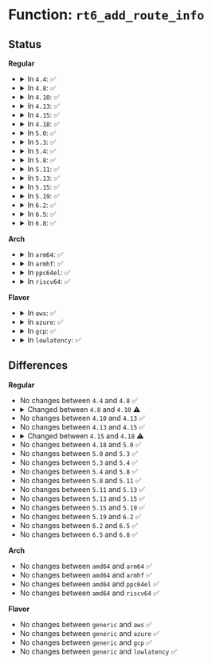 # Function: <code>rt6_add_route_info</code>

## Status
<b>Regular</b>
<ul>
<li>
<details>
<summary>In <code>4.4</code>: ✅</summary>

```c
struct rt6_info *rt6_add_route_info(struct net *net, const struct in6_addr *prefix, int prefixlen, const struct in6_addr *gwaddr, int ifindex, unsigned int pref);
```

**Collision:** Unique Static

**Inline:** No

**Transformation:** False

**Instances:**

```
In net/ipv6/route.c (ffffffff817d7650)
Location: net/ipv6/route.c:2281
Inline: False
Direct callers:
  - net/ipv6/route.c:rt6_route_rcv
```
**Symbols:**

```
ffffffff817d7650-ffffffff817d775c: rt6_add_route_info (STB_LOCAL)
```
</details>
</li>
<li>
<details>
<summary>In <code>4.8</code>: ✅</summary>

```c
struct rt6_info *rt6_add_route_info(struct net *net, const struct in6_addr *prefix, int prefixlen, const struct in6_addr *gwaddr, int ifindex, unsigned int pref);
```

**Collision:** Unique Static

**Inline:** No

**Transformation:** False

**Instances:**

```
In net/ipv6/route.c (ffffffff81845d80)
Location: net/ipv6/route.c:2352
Inline: False
Direct callers:
  - net/ipv6/route.c:rt6_route_rcv
```
**Symbols:**

```
ffffffff81845d80-ffffffff81845e8c: rt6_add_route_info (STB_LOCAL)
```
</details>
</li>
<li>
<details>
<summary>In <code>4.10</code>: ✅</summary>

```c
struct rt6_info *rt6_add_route_info(struct net *net, const struct in6_addr *prefix, int prefixlen, const struct in6_addr *gwaddr, struct net_device *dev, unsigned int pref);
```

**Collision:** Unique Static

**Inline:** No

**Transformation:** False

**Instances:**

```
In net/ipv6/route.c (ffffffff81877ae0)
Location: net/ipv6/route.c:2378
Inline: False
Direct callers:
  - net/ipv6/route.c:rt6_route_rcv
```
**Symbols:**

```
ffffffff81877ae0-ffffffff81877bea: rt6_add_route_info (STB_LOCAL)
```
</details>
</li>
<li>
<details>
<summary>In <code>4.13</code>: ✅</summary>

```c
struct rt6_info *rt6_add_route_info(struct net *net, const struct in6_addr *prefix, int prefixlen, const struct in6_addr *gwaddr, struct net_device *dev, unsigned int pref);
```

**Collision:** Unique Static

**Inline:** No

**Transformation:** False

**Instances:**

```
In net/ipv6/route.c (ffffffff8189ccb0)
Location: net/ipv6/route.c:2460
Inline: False
Direct callers:
  - net/ipv6/route.c:rt6_route_rcv
```
**Symbols:**

```
ffffffff8189ccb0-ffffffff8189cddb: rt6_add_route_info (STB_LOCAL)
```
</details>
</li>
<li>
<details>
<summary>In <code>4.15</code>: ✅</summary>

```c
struct rt6_info *rt6_add_route_info(struct net *net, const struct in6_addr *prefix, int prefixlen, const struct in6_addr *gwaddr, struct net_device *dev, unsigned int pref);
```

**Collision:** Unique Static

**Inline:** No

**Transformation:** False

**Instances:**

```
In net/ipv6/route.c (ffffffff8191fa10)
Location: net/ipv6/route.c:3158
Inline: False
Direct callers:
  - net/ipv6/route.c:rt6_route_rcv
```
**Symbols:**

```
ffffffff8191fa10-ffffffff8191fb3b: rt6_add_route_info (STB_LOCAL)
```
</details>
</li>
<li>
<details>
<summary>In <code>4.18</code>: ✅</summary>

```c
struct fib6_info *rt6_add_route_info(struct net *net, const struct in6_addr *prefix, int prefixlen, const struct in6_addr *gwaddr, struct net_device *dev, unsigned int pref);
```

**Collision:** Unique Static

**Inline:** No

**Transformation:** False

**Instances:**

```
In net/ipv6/route.c (ffffffff81977cb0)
Location: net/ipv6/route.c:3495
Inline: False
Direct callers:
  - net/ipv6/route.c:rt6_route_rcv
```
**Symbols:**

```
ffffffff81977cb0-ffffffff81977dcc: rt6_add_route_info (STB_LOCAL)
```
</details>
</li>
<li>
<details>
<summary>In <code>5.0</code>: ✅</summary>

```c
struct fib6_info *rt6_add_route_info(struct net *net, const struct in6_addr *prefix, int prefixlen, const struct in6_addr *gwaddr, struct net_device *dev, unsigned int pref);
```

**Collision:** Unique Static

**Inline:** No

**Transformation:** False

**Instances:**

```
In net/ipv6/route.c (ffffffff819ad8a0)
Location: net/ipv6/route.c:3475
Inline: False
Direct callers:
  - net/ipv6/route.c:rt6_route_rcv
```
**Symbols:**

```
ffffffff819ad8a0-ffffffff819ad9bc: rt6_add_route_info (STB_LOCAL)
```
</details>
</li>
<li>
<details>
<summary>In <code>5.3</code>: ✅</summary>

```c
struct fib6_info *rt6_add_route_info(struct net *net, const struct in6_addr *prefix, int prefixlen, const struct in6_addr *gwaddr, struct net_device *dev, unsigned int pref);
```

**Collision:** Unique Static

**Inline:** No

**Transformation:** False

**Instances:**

```
In net/ipv6/route.c (ffffffff81a1b610)
Location: net/ipv6/route.c:4119
Inline: False
Direct callers:
  - net/ipv6/route.c:rt6_route_rcv
```
**Symbols:**

```
ffffffff81a1b610-ffffffff81a1b72d: rt6_add_route_info (STB_LOCAL)
```
</details>
</li>
<li>
<details>
<summary>In <code>5.4</code>: ✅</summary>

```c
struct fib6_info *rt6_add_route_info(struct net *net, const struct in6_addr *prefix, int prefixlen, const struct in6_addr *gwaddr, struct net_device *dev, unsigned int pref);
```

**Collision:** Unique Static

**Inline:** No

**Transformation:** False

**Instances:**

```
In net/ipv6/route.c (ffffffff81a52290)
Location: net/ipv6/route.c:4132
Inline: False
Direct callers:
  - net/ipv6/route.c:rt6_route_rcv
```
**Symbols:**

```
ffffffff81a52290-ffffffff81a523ad: rt6_add_route_info (STB_LOCAL)
```
</details>
</li>
<li>
<details>
<summary>In <code>5.8</code>: ✅</summary>

```c
struct fib6_info *rt6_add_route_info(struct net *net, const struct in6_addr *prefix, int prefixlen, const struct in6_addr *gwaddr, struct net_device *dev, unsigned int pref);
```

**Collision:** Unique Static

**Inline:** No

**Transformation:** False

**Instances:**

```
In net/ipv6/route.c (ffffffff81b499c0)
Location: net/ipv6/route.c:4185
Inline: False
Direct callers:
  - net/ipv6/route.c:rt6_route_rcv
```
**Symbols:**

```
ffffffff81b499c0-ffffffff81b49add: rt6_add_route_info (STB_LOCAL)
```
</details>
</li>
<li>
<details>
<summary>In <code>5.11</code>: ✅</summary>

```c
struct fib6_info *rt6_add_route_info(struct net *net, const struct in6_addr *prefix, int prefixlen, const struct in6_addr *gwaddr, struct net_device *dev, unsigned int pref);
```

**Collision:** Unique Static

**Inline:** No

**Transformation:** False

**Instances:**

```
In net/ipv6/route.c (ffffffff81b585d0)
Location: net/ipv6/route.c:4169
Inline: False
Direct callers:
  - net/ipv6/route.c:rt6_route_rcv
```
**Symbols:**

```
ffffffff81b585d0-ffffffff81b586ff: rt6_add_route_info (STB_LOCAL)
```
</details>
</li>
<li>
<details>
<summary>In <code>5.13</code>: ✅</summary>

```c
struct fib6_info *rt6_add_route_info(struct net *net, const struct in6_addr *prefix, int prefixlen, const struct in6_addr *gwaddr, struct net_device *dev, unsigned int pref);
```

**Collision:** Unique Static

**Inline:** No

**Transformation:** False

**Instances:**

```
In net/ipv6/route.c (ffffffff81b462f0)
Location: net/ipv6/route.c:4183
Inline: False
Direct callers:
  - net/ipv6/route.c:rt6_route_rcv
```
**Symbols:**

```
ffffffff81b462f0-ffffffff81b4641f: rt6_add_route_info (STB_LOCAL)
```
</details>
</li>
<li>
<details>
<summary>In <code>5.15</code>: ✅</summary>

```c
struct fib6_info *rt6_add_route_info(struct net *net, const struct in6_addr *prefix, int prefixlen, const struct in6_addr *gwaddr, struct net_device *dev, unsigned int pref);
```

**Collision:** Unique Static

**Inline:** No

**Transformation:** False

**Instances:**

```
In net/ipv6/route.c (ffffffff81c0d530)
Location: net/ipv6/route.c:4313
Inline: False
Direct callers:
  - net/ipv6/route.c:rt6_route_rcv
```
**Symbols:**

```
ffffffff81c0d530-ffffffff81c0d65f: rt6_add_route_info (STB_LOCAL)
```
</details>
</li>
<li>
<details>
<summary>In <code>5.19</code>: ✅</summary>

```c
struct fib6_info *rt6_add_route_info(struct net *net, const struct in6_addr *prefix, int prefixlen, const struct in6_addr *gwaddr, struct net_device *dev, unsigned int pref);
```

**Collision:** Unique Static

**Inline:** No

**Transformation:** False

**Instances:**

```
In net/ipv6/route.c (ffffffff81da84e0)
Location: net/ipv6/route.c:4289
Inline: False
Direct callers:
  - net/ipv6/route.c:rt6_route_rcv
```
**Symbols:**

```
ffffffff81da84e0-ffffffff81da8625: rt6_add_route_info (STB_LOCAL)
```
</details>
</li>
<li>
<details>
<summary>In <code>6.2</code>: ✅</summary>

```c
struct fib6_info *rt6_add_route_info(struct net *net, const struct in6_addr *prefix, int prefixlen, const struct in6_addr *gwaddr, struct net_device *dev, unsigned int pref);
```

**Collision:** Unique Static

**Inline:** No

**Transformation:** False

**Instances:**

```
In net/ipv6/route.c (ffffffff81f77b90)
Location: net/ipv6/route.c:4289
Inline: False
Direct callers:
  - net/ipv6/route.c:rt6_route_rcv
```
**Symbols:**

```
ffffffff81f77b90-ffffffff81f77cd5: rt6_add_route_info (STB_LOCAL)
```
</details>
</li>
<li>
<details>
<summary>In <code>6.5</code>: ✅</summary>

```c
struct fib6_info *rt6_add_route_info(struct net *net, const struct in6_addr *prefix, int prefixlen, const struct in6_addr *gwaddr, struct net_device *dev, unsigned int pref);
```

**Collision:** Unique Static

**Inline:** No

**Transformation:** False

**Instances:**

```
In net/ipv6/route.c (ffffffff81fd7d10)
Location: net/ipv6/route.c:4287
Inline: False
Direct callers:
  - net/ipv6/route.c:rt6_route_rcv
```
**Symbols:**

```
ffffffff81fd7d10-ffffffff81fd7e55: rt6_add_route_info (STB_LOCAL)
```
</details>
</li>
<li>
<details>
<summary>In <code>6.8</code>: ✅</summary>

```c
struct fib6_info *rt6_add_route_info(struct net *net, const struct in6_addr *prefix, int prefixlen, const struct in6_addr *gwaddr, struct net_device *dev, unsigned int pref);
```

**Collision:** Unique Static

**Inline:** No

**Transformation:** False

**Instances:**

```
In net/ipv6/route.c (ffffffff820a5690)
Location: net/ipv6/route.c:4289
Inline: False
Direct callers:
  - net/ipv6/route.c:rt6_route_rcv
```
**Symbols:**

```
ffffffff820a5690-ffffffff820a57d5: rt6_add_route_info (STB_LOCAL)
```
</details>
</li>
</ul>
<b>Arch</b>
<ul>
<li>
<details>
<summary>In <code>arm64</code>: ✅</summary>

```c
struct fib6_info *rt6_add_route_info(struct net *net, const struct in6_addr *prefix, int prefixlen, const struct in6_addr *gwaddr, struct net_device *dev, unsigned int pref);
```

**Collision:** Unique Static

**Inline:** No

**Transformation:** False

**Instances:**

```
In net/ipv6/route.c (ffff800010d16238)
Location: net/ipv6/route.c:4132
Inline: False
Direct callers:
  - net/ipv6/route.c:rt6_route_rcv
```
**Symbols:**

```
ffff800010d16238-ffff800010d16370: rt6_add_route_info (STB_LOCAL)
```
</details>
</li>
<li>
<details>
<summary>In <code>armhf</code>: ✅</summary>

```c
struct fib6_info *rt6_add_route_info(struct net *net, const struct in6_addr *prefix, int prefixlen, const struct in6_addr *gwaddr, struct net_device *dev, unsigned int pref);
```

**Collision:** Unique Static

**Inline:** No

**Transformation:** False

**Instances:**

```
In net/ipv6/route.c (c0e1bf04)
Location: net/ipv6/route.c:4132
Inline: False
Direct callers:
  - net/ipv6/route.c:rt6_route_rcv
```
**Symbols:**

```
c0e1bf04-c0e1c01c: rt6_add_route_info (STB_LOCAL)
```
</details>
</li>
<li>
<details>
<summary>In <code>ppc64el</code>: ✅</summary>

```c
struct fib6_info *rt6_add_route_info(struct net *net, const struct in6_addr *prefix, int prefixlen, const struct in6_addr *gwaddr, struct net_device *dev, unsigned int pref);
```

**Collision:** Unique Static

**Inline:** No

**Transformation:** False

**Instances:**

```
In net/ipv6/route.c (c000000000e437e0)
Location: net/ipv6/route.c:4132
Inline: False
Direct callers:
  - net/ipv6/route.c:rt6_route_rcv
```
**Symbols:**

```
c000000000e437e0-c000000000e43940: rt6_add_route_info (STB_LOCAL)
```
</details>
</li>
<li>
<details>
<summary>In <code>riscv64</code>: ✅</summary>

```c
struct fib6_info *rt6_add_route_info(struct net *net, const struct in6_addr *prefix, int prefixlen, const struct in6_addr *gwaddr, struct net_device *dev, unsigned int pref);
```

**Collision:** Unique Static

**Inline:** No

**Transformation:** False

**Instances:**

```
In net/ipv6/route.c (ffffffe00085b724)
Location: net/ipv6/route.c:4132
Inline: False
Direct callers:
  - net/ipv6/route.c:rt6_route_rcv
```
**Symbols:**

```
ffffffe00085b724-ffffffe00085b836: rt6_add_route_info (STB_LOCAL)
```
</details>
</li>
</ul>
<b>Flavor</b>
<ul>
<li>
<details>
<summary>In <code>aws</code>: ✅</summary>

```c
struct fib6_info *rt6_add_route_info(struct net *net, const struct in6_addr *prefix, int prefixlen, const struct in6_addr *gwaddr, struct net_device *dev, unsigned int pref);
```

**Collision:** Unique Static

**Inline:** No

**Transformation:** False

**Instances:**

```
In net/ipv6/route.c (ffffffff819f1920)
Location: net/ipv6/route.c:4132
Inline: False
Direct callers:
  - net/ipv6/route.c:rt6_route_rcv
```
**Symbols:**

```
ffffffff819f1920-ffffffff819f1a3d: rt6_add_route_info (STB_LOCAL)
```
</details>
</li>
<li>
<details>
<summary>In <code>azure</code>: ✅</summary>

```c
struct fib6_info *rt6_add_route_info(struct net *net, const struct in6_addr *prefix, int prefixlen, const struct in6_addr *gwaddr, struct net_device *dev, unsigned int pref);
```

**Collision:** Unique Static

**Inline:** No

**Transformation:** False

**Instances:**

```
In net/ipv6/route.c (ffffffff819ae6e0)
Location: net/ipv6/route.c:4132
Inline: False
Direct callers:
  - net/ipv6/route.c:rt6_route_rcv
```
**Symbols:**

```
ffffffff819ae6e0-ffffffff819ae7fd: rt6_add_route_info (STB_LOCAL)
```
</details>
</li>
<li>
<details>
<summary>In <code>gcp</code>: ✅</summary>

```c
struct fib6_info *rt6_add_route_info(struct net *net, const struct in6_addr *prefix, int prefixlen, const struct in6_addr *gwaddr, struct net_device *dev, unsigned int pref);
```

**Collision:** Unique Static

**Inline:** No

**Transformation:** False

**Instances:**

```
In net/ipv6/route.c (ffffffff81a5c3a0)
Location: net/ipv6/route.c:4132
Inline: False
Direct callers:
  - net/ipv6/route.c:rt6_route_rcv
```
**Symbols:**

```
ffffffff81a5c3a0-ffffffff81a5c4bd: rt6_add_route_info (STB_LOCAL)
```
</details>
</li>
<li>
<details>
<summary>In <code>lowlatency</code>: ✅</summary>

```c
struct fib6_info *rt6_add_route_info(struct net *net, const struct in6_addr *prefix, int prefixlen, const struct in6_addr *gwaddr, struct net_device *dev, unsigned int pref);
```

**Collision:** Unique Static

**Inline:** No

**Transformation:** False

**Instances:**

```
In net/ipv6/route.c (ffffffff81a68720)
Location: net/ipv6/route.c:4132
Inline: False
Direct callers:
  - net/ipv6/route.c:rt6_route_rcv
```
**Symbols:**

```
ffffffff81a68720-ffffffff81a68854: rt6_add_route_info (STB_LOCAL)
```
</details>
</li>
</ul>

## Differences
<b>Regular</b>
<ul>
<li>
No changes between <code>4.4</code> and <code>4.8</code> ✅
</li>
<li>
<details>
<summary>Changed between <code>4.8</code> and <code>4.10</code> ⚠️</summary>
<ul>
<li>
<b>Param added. </b>
<code>struct net_device *dev</code>
</li>
<li>
<b>Param removed. </b>
<code>int ifindex</code>
</li>
</ul>
</details>
</li>
<li>
No changes between <code>4.10</code> and <code>4.13</code> ✅
</li>
<li>
No changes between <code>4.13</code> and <code>4.15</code> ✅
</li>
<li>
<details>
<summary>Changed between <code>4.15</code> and <code>4.18</code> ⚠️</summary>
<ul>
<li>
<b>Return type changed. </b>
<code>struct rt6_info *</code> ➡️ <code>struct fib6_info *</code>
</li>
</ul>
</details>
</li>
<li>
No changes between <code>4.18</code> and <code>5.0</code> ✅
</li>
<li>
No changes between <code>5.0</code> and <code>5.3</code> ✅
</li>
<li>
No changes between <code>5.3</code> and <code>5.4</code> ✅
</li>
<li>
No changes between <code>5.4</code> and <code>5.8</code> ✅
</li>
<li>
No changes between <code>5.8</code> and <code>5.11</code> ✅
</li>
<li>
No changes between <code>5.11</code> and <code>5.13</code> ✅
</li>
<li>
No changes between <code>5.13</code> and <code>5.15</code> ✅
</li>
<li>
No changes between <code>5.15</code> and <code>5.19</code> ✅
</li>
<li>
No changes between <code>5.19</code> and <code>6.2</code> ✅
</li>
<li>
No changes between <code>6.2</code> and <code>6.5</code> ✅
</li>
<li>
No changes between <code>6.5</code> and <code>6.8</code> ✅
</li>
</ul>
<b>Arch</b>
<ul>
<li>
No changes between <code>amd64</code> and <code>arm64</code> ✅
</li>
<li>
No changes between <code>amd64</code> and <code>armhf</code> ✅
</li>
<li>
No changes between <code>amd64</code> and <code>ppc64el</code> ✅
</li>
<li>
No changes between <code>amd64</code> and <code>riscv64</code> ✅
</li>
</ul>
<b>Flavor</b>
<ul>
<li>
No changes between <code>generic</code> and <code>aws</code> ✅
</li>
<li>
No changes between <code>generic</code> and <code>azure</code> ✅
</li>
<li>
No changes between <code>generic</code> and <code>gcp</code> ✅
</li>
<li>
No changes between <code>generic</code> and <code>lowlatency</code> ✅
</li>
</ul>
